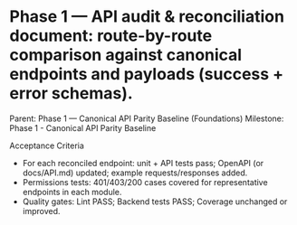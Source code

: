 # Phase 1 — API audit & reconciliation document: route-by-route comparison against canonical endpoints and payloads (success + error schemas).

Parent: Phase 1 — Canonical API Parity Baseline (Foundations)
Milestone: Phase 1 - Canonical API Parity Baseline

Acceptance Criteria
- For each reconciled endpoint: unit + API tests pass; OpenAPI (or docs/API.md) updated; example requests/responses added.
- Permissions tests: 401/403/200 cases covered for representative endpoints in each module.
- Quality gates: Lint PASS; Backend tests PASS; Coverage unchanged or improved.

